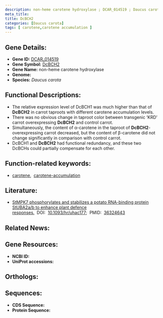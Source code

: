 ```yaml
---
description: non-heme carotene hydroxylase ; DCAR_014519 ; Daucus carota
meta_title:
title: DcBCH2
categories: [Daucus carota]
tags: [ carotene,carotene accumulation ]
---
```


## Gene Details:
- **Gene ID:** [DCAR_014519]()
- **Gene Symbol:** <u>DcBCH2</u>
- **Gene Name:** non-heme carotene hydroxylase
- **Genome:** []()
- **Species:** *Daucus carota*

## Functional Descriptions:
   - The relative expression level of DcBCH1 was much higher than that of **DcBCH2** in carrot taproots with different carotene accumulation levels.
   - There was no obvious change in taproot color between transgenic ‘KRD’ carrot overexpressing **DcBCH2** and control carrot.
   - Simultaneously, the content of α-carotene in the taproot of **DcBCH2**-overexpressing carrot decreased, but the content of β-carotene did not change significantly in comparison with control carrot.
   - DcBCH1 and **DcBCH2** had functional redundancy, and these two DcBCHs could partially compensate for each other.

## Function-related keywords:
   - [carotene](/tags/carotene/),&nbsp;&nbsp;[carotene-accumulation](/tags/carotene-accumulation/)

## Literature:
   - [StMPK7 phosphorylates and stabilizes a potato RNA-binding protein StUBA2a/b to enhance plant defence responses.](https://doi.org/10.1093/hr/uhac177)&nbsp;&nbsp;DOI:&nbsp;&nbsp;[10.1093/hr/uhac177](https://doi.org/10.1093/hr/uhac177);&nbsp;&nbsp;PMID:&nbsp;&nbsp;[36324643](https://pubmed.ncbi.nlm.nih.gov/36324643/)

## Related News:

## Gene Resources:
- **NCBI ID:**  [](https://www.ncbi.nlm.nih.gov/gene/?term=)
- **UniProt accessions:**  [](https://www.uniprot.org/uniprotkb//entry)

## Orthologs:

## Sequences:
- **CDS Sequence:**
- **Protein Sequence:**
